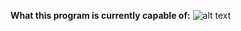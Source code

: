**What this program is currently capable of:**
![alt text](https://github.com/mashaldex/MathExpressionEvaluator/blob/main/current_functionality.png?raw=true)
